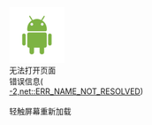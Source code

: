 
<html>
    <head>
        <title>网页无法打开</title>
    </head>
    <body>
        <img src="/resource/Android.jpg" width="100" height="100" />
        <div>
            无法打开页面<br />
            错误信息(
        </div>
        <a href="zhuye.html">-2,net::ERR_NAME_NOT_RESOLVED</a>)
        <div><br />轻触屏幕重新加载</div>
    </body>
</html>
